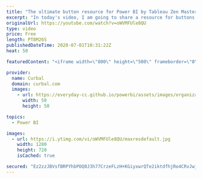```yaml
---
title: "The ultimate button resource for Power BI by Tableau Zen Masters"
excerpt: "In today's video, I am going to share a resource for buttons that you can reuse in power bi and also a quick tutorial on how to set it up with the new functionality.  We will explain all the available states for buttons in power bi and how to configure them as well as show the new page navigation.  Link"
originalUrl: https://youtube.com/watch?v=oWVMFUle8QU
type: video
price: Free
length: PT8M26S
publishedDateTime: 2020-07-01T10:31:22Z
heat: 50

featuredContent: "<iframe width=\"800\" height=\"500\" frameborder=\"0\" src=\"https://www.youtube.com/embed/oWVMFUle8QU\" allow=\"accelerometer; autoplay; encrypted-media; gyroscope; picture-in-picture\" allowfullscreen></iframe>"

provider:
  name: Curbal
  domain: curbal.com
  images:
    - url: https://everyday-cc.github.io/powerbi/assets/images/organizations/curbal.com-50x50.jpg
      width: 50
      height: 50

topics:
  - Power BI

images:
  - url: https://i.ytimg.com/vi/oWVMFUle8QU/maxresdefault.jpg
    width: 1280
    height: 720
    isCached: true

secured: "Ez2zzJBVsfBRPYhbPOQ0J3h77CrzeFLzH+KGiyxwrQTe2iktdfhjRo4CRvJwjz4GNv8UsKBIZ+INBx7hEF1ZuBq2O2lkp4CHSm1gGsDHGo1D/5TgrTzfDzy5zj2jBUQC72HOH9cK3IHpIAyhWdoyQ4Upr30Asjm03XvYTFJCW5NLzwuTPaJgjWAcJtL9Yl4MkW8TY88BbIYfOXRIBCTLOOaDhMr6H4aYhgoJplaQOO5tVZg+wjEihLy2njEO77uNgXm3vXM8vvBImQQN0m6gRlaIivHrLwNbC1dNtgloLlNNDYNVc6MZcntqourwlU5ZtYeMwsair2WeUgW8aacjMtPnbAFski04JCjrP/wMOkvhmx/zlGAdtUdtgTdejxBvYzmsotebzi2qKepyJM4J8zKyOTVh+fFfuyjbnO+nYr8=;q8TlL6/pcv6N8NFJTQJqlA=="
---
```


